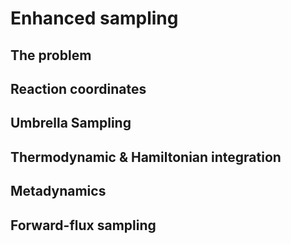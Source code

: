 # Enhanced sampling

## The problem

## Reaction coordinates

## Umbrella Sampling

## Thermodynamic & Hamiltonian integration

## Metadynamics

## Forward-flux sampling

